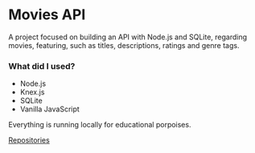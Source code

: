 # Movies API

A project focused on building an API with Node.js and SQLite, regarding movies, featuring, such as titles, descriptions, ratings and genre tags.

### What did I used?
- Node.js
- Knex.js
- SQLite
- Vanilla JavaScript

Everything is running locally  for educational porpoises.

[Repositories](https://github.com/pedro-bernardes)